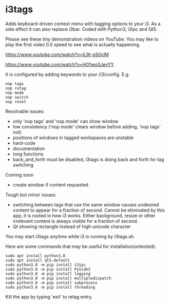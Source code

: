 # i3tags
Adds keyboard-driven context menu with tagging options
to your i3. As a side effect it can also replace i3bar.
Coded with Python3, i3ipc and Qt5.

Please see these tiny demonstration videos on YouTube.
You may like to play the first video 0.5 speed to see what is actually happening.

https://www.youtube.com/watch?v=IL9t-gS0clM

https://www.youtube.com/watch?v=HO1wq3JevYY

It is configured by adding keywords to your /i3/config. E.g.

    nop tags
    nop retag
    nop mode
    nop switch
    nop reset

Resolvable issues:
- only 'nop tags' and 'nop mode' can show window
- low consistency ('nop mode' clears window before adding,
 'nop tags' not)
- positions of windows in tagged workspaces are unstable
- hard-code
- documentation
- long functions
- back_and_forth must be disabled, i3tags is doing back and
forth for tag switching

Coming soon
- create window if content requested

Tough but minor issues:
- switching between tags that use the same window causes
undesired content to appear for a fraction of second. Cannot be
eliminated by this app, it is rooted in how i3 works.
Either background, resize or other irrelevant content is always
visible for a fraction of second.
- Qt showing rectangle instead of high unicode character
    
You may start i3tags anytime while i3 is running by i3tags.sh.

Here are some commands that may be useful for installation(untested):

    sudo apt install python3.8
    sudo apt install qt5-default
    sudo python3.8 -m pip install i3ipc
    sudo python3.8 -m pip install PySide2
    sudo python3.8 -m pip install logging
    sudo python3.8 -m pip install multipledispatch
    sudo python3.8 -m pip install subprocess
    sudo python3.8 -m pip install threading

Kill the app by typing 'exit' to retag entry.
